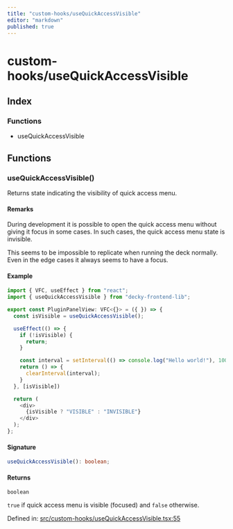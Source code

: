 ```yaml
---
title: "custom-hooks/useQuickAccessVisible"
editor: "markdown"
published: true
---
```


# custom-hooks/useQuickAccessVisible

## Index

### Functions

- useQuickAccessVisible

## Functions

### useQuickAccessVisible()

Returns state indicating the visibility of quick access menu.

#### Remarks

During development it is possible to open the quick access menu without giving it
focus in some cases. In such cases, the quick access menu state is invisible.

This seems to be impossible to replicate when running the deck normally. Even in
the edge cases it always seems to have a focus.

#### Example

```ts
import { VFC, useEffect } from "react";
import { useQuickAccessVisible } from "decky-frontend-lib";

export const PluginPanelView: VFC<{}> = ({ }) => {
  const isVisible = useQuickAccessVisible();

  useEffect(() => {
    if (!isVisible) {
      return;
    }

    const interval = setInterval(() => console.log("Hello world!"), 1000);
    return () => {
      clearInterval(interval);
    }
  }, [isVisible])

  return (
    <div>
      {isVisible ? "VISIBLE" : "INVISIBLE"}
    </div>
  );
};
```

#### Signature

```ts
useQuickAccessVisible(): boolean;
```

#### Returns

`boolean`

`true` if quick access menu is visible (focused) and `false` otherwise.

Defined in:  [src/custom-hooks/useQuickAccessVisible.tsx:55](https://github.com/SteamDeckHomebrew/decky-frontend-lib/blob/-/src/custom-hooks/useQuickAccessVisible.tsx#L55)
